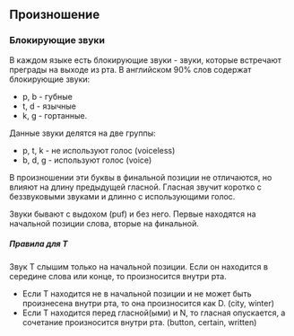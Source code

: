 ## Произношение

### Блокирующие звуки
В каждом языке есть блокирующие звуки - звуки, которые встречают преграды на выходе из рта. В английском 90% слов 
содержат блокирующие звуки:
 * p, b - губные
 * t, d - язычные
 * k, g - гортанные.
 
Данные звуки делятся на две группы:
 * p, t, k - не используют голос (voiceless)
 * b, d, g - используют голос (voice)
 
В произношении эти буквы в финальной позиции не отличаются, но влияют на длину предыдущей гласной. Гласная звучит коротко
с беззвуковыми звуками и длинно с использующими голос.

Звуки бывают с выдохом (puf) и без него. Первые находятся на начальной позиции слова, вторые на финальной.

##### Правила для T
Звук T слышим только на начальной позиции. Если он находится в середине слова или конце, то произносится внутри рта.
* Если T находится не в начальной позиции и не может быть произнесена внутри рта, то она произносится как D. (city,
winter)
* Если T находится перед гласной(ыми) и N, то гласная опускается, а сочетание <tn> произносится внутри рта. (button,
certain, written)
